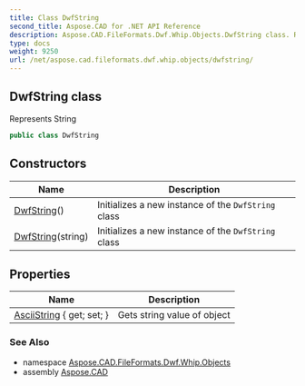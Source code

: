 ```yaml
---
title: Class DwfString
second_title: Aspose.CAD for .NET API Reference
description: Aspose.CAD.FileFormats.Dwf.Whip.Objects.DwfString class. Represents String
type: docs
weight: 9250
url: /net/aspose.cad.fileformats.dwf.whip.objects/dwfstring/
---
```

## DwfString class

Represents String

```csharp
public class DwfString
```

## Constructors

| Name | Description |
| --- | --- |
| [DwfString](dwfstring/#constructor)() | Initializes a new instance of the `DwfString` class |
| [DwfString](dwfstring/#constructor_1)(string) | Initializes a new instance of the `DwfString` class |

## Properties

| Name | Description |
| --- | --- |
| [AsciiString](../../aspose.cad.fileformats.dwf.whip.objects/dwfstring/asciistring/) { get; set; } | Gets string value of object |

### See Also

* namespace [Aspose.CAD.FileFormats.Dwf.Whip.Objects](../../aspose.cad.fileformats.dwf.whip.objects/)
* assembly [Aspose.CAD](../../)


